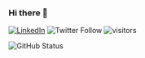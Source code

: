 ### Hi there 👋

[![LinkedIn](https://img.shields.io/badge/linkedin-kaniskc-blue?style=flat-square&logo=linkedin)](https://www.linkedin.com/in/kaniskc/)
![Twitter Follow](https://img.shields.io/twitter/follow/chakra_kan?style=flat-square&logo=twitter) ![visitors](https://visitor-badge.glitch.me/badge?page_id=chakrakan.chakrakan) 

![GitHub Status](https://github-readme-stats.vercel.app/api?username=chakrakan&show_icons=true&theme=tokyonight)


<!--
**chakrakan/chakrakan** is a ✨ _special_ ✨ repository because its `README.md` (this file) appears on your GitHub profile.

Here are some ideas to get you started:

- 🔭 I’m currently working on ...
- 🌱 I’m currently learning ...
- 👯 I’m looking to collaborate on ...
- 🤔 I’m looking for help with ...
- 💬 Ask me about ...
- 📫 How to reach me: ...
- 😄 Pronouns: ...
- ⚡ Fun fact: ...
-->
